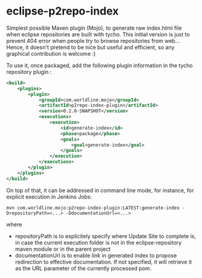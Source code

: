 eclipse-p2repo-index
====================

Simplest possible Maven plugin (Mojo), to generate raw index.html file when eclipse repositories are built with tycho.
This initial version is just to prevent 404 error when people try to browse repositories from web...
Hence, it doesn't pretend to be nice but useful and efficient, so any graphical contribution is welcome :)

To use it, once packaged, add the following plugin information in the tycho repository plugin : 

```xml
<build>
	<plugins>
		<plugin>
			<groupId>com.worldline.mojo</groupId>
			<artifactId>p2repo-index-plugin</artifactId>
			<version>0.2.0-SNAPSHOT</version>
			<executions>
				<execution>
					<id>generate-index</id>
					<phase>package</phase>
					<goals>
						<goal>generate-index</goal>
					</goals>
				</execution>
			</executions>
		</plugin>
	</plugins>
</build>
```

On top of that, it can be addressed in command line mode, for instance, for explicit execution in Jenkins Jobs:
```
mvn com.worldline.mojo:p2repo-index-plugin:LATEST:generate-index -DrepositoryPath=<...> -DdocumentationUrl=<...>
```
where
- repositoryPath is to explicitely specify where Update Site to complete is, in case the current execution folder is not in the eclipse-repository maven module or in the parent project
- documentationUrl is to enable link in generated index to propose redirection to effective documentation. If not specified, it will retrieve it as the URL parameter of the currently processed pom.
